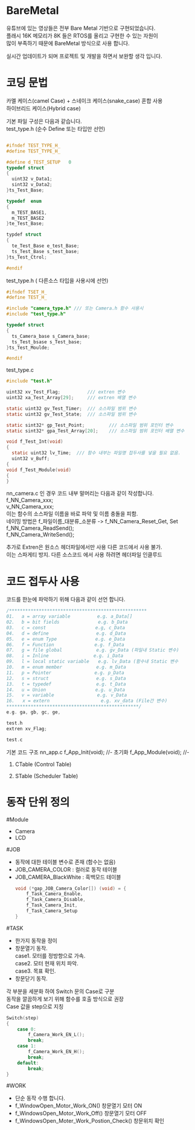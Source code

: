 # BareMetal
유튜브에 있는 영상들은 전부 Bare Metal 기반으로 구현되었습니다.  
플래시 16K 메모리가 8K 들은 RTOS를 올리고 구현한 수 있는 자원이  
많이 부족하기 때문에 BareMetal 방식으로 사용 합니다.  

실시간 업데이트가 되며 프로젝트 및 개발을 하면서 보완할 생각 입니다.  

# 코딩 문법 
카멜 케이스(camel Case) + 스네이크 케이스(snake_case) 혼합 사용  
하이브리드 케이스(Hybrid case)   

기본 파일 구성은 다음과 같습니다.  
test_type.h  (순수 Define 또는 타입만 선언)
```c

#ifndef TEST_TYPE_H_
#define TEST_TYPE_H_

#define d_TEST_SETUP   0
typedef struct
{
  uint32 v_Data1;
  sint32 v_Data2;
}ts_Test_Base;

typedef  enum
{
  m_TEST_BASE1,
  m_TEST_BASE2
}te_Test_Base;

typdef struct
{
  te_Test_Base e_test_Base;
  ts_Test_Base s_test_base;
}ts_Test_Ctrol;

#endif
```
test_type.h ( 다른소스 타입을 사용시에 선언)
```c
#ifndef TSET_H_
#define TEST_H_

#include "camera_type.h" /// 또는 Camera.h 함수 사용시 
#include "test_type.h"

typedef struct
{
  ts_Camera_base s_Camera_base;
  ts_Test_bsase s_Test_base;
}ts_Test_Moulde;

#endif
```
test_type.c
```c
#include "test.h"

uint32 xv_Test_Flag;          /// extren 변수
uint32 xa_Test_Array[29];     /// extren 배열 변수

static uint32 gv_Test_Timer;  /// 소스파일 범위 변수
static uint32 gv_Test_State;  /// 소스파일 범위 변수

static sint32* gp_Test_Point;         /// 소스파일 범위 포인터 변수
static sint32* gpa_Test_Array[20];    /// 소스파일 범위 포인터 배열 변수

void f_Test_Int(void)
{
  static uint32 lv_Time;  /// 함수 내부는 파일명 접두사를 넣을 필요 없음.
  uint32 v_Buff;
{
void f_Test_Module(void)
{
}

```

nn_camera.c 인 경우 코드 내부 말머리는 다음과 같이 작성합니다.  
f_NN_Camera_xxx;  
v_NN_Camera_xxx;  
이는 함수의 소스파일 이름을 바로 파악 및 이름 충돌을 피함.  
네이밍 방법은 f_파일이름_대분류_소분류 -> f_NN_Camera_Reset_Get, Set  
f_NN_Camera_ReadSend();  
f_NN_Camera_WriteSend();  
  
추가로 Extren은 원소스 헤더파일에서만 사용 다른 코드에서 사용 불가.  
이는 스파게티 방지.  다른 소스코드 에서 사용 하려면 헤더파일 인클루드  
  
# 코드 접두사 사용 
코드를 한눈에 파악하기 위해 다음과 같이 선언 합니다. 
```c
/***************************************************
01.　 a = array variable　　　　　　e.g. a_Data[]
02.　 b = bit fields　　　　　　　　 e.g. b_Data
03.　 c = const　　　　　　　　　　　e.g, c_Data
04.　 d = define　　　　　　　　　　 e.g. d_Data
05.　 e = enum Type　　　　　　　　 e.g. e_Data
06.　 f = Function　　　　　　　　　e.g. f_Data
07.　 g = file global　　　　　　　 e.g. gv_Data (파일내 Static 변수)
08.　 i = Inline　　　　　　　　　　e.g. i_Data
09.　 l = local static variable　　e.g. lv_Data (함수내 Static 변수
10.　 m = enum member　　　　　　 　e.g. m_Data
11.　 p = Pointer　　　　　　　　 　e.g. p_Data 
12.　 s = struct　　　　　　　　　　 e.g. s_Data 
13.　 t = typedef　　　　　　　　　　e.g. t_Data 
14.　 u = Union　　　　　　　　　　　e.g. u_Data 
15.　 v = variable　　　　　　　　　 e.g. v_Data
16.   x = extern                   e.g. xv_data (File간 변수)
*************************************************/
e.g. ga, gb, gc, ge,

test.h
extren xv_Flag;

test.c

```
기본 코드 구조
nn_app.c
f_App_Init(void);    //- 초기화
f_App_Module(void);  //- 


1. CTable (Control Table)

2. STable (Scheduler Table)

# 동작 단위 정의   
#Module    
- Camera   
- LCD  
  
#JOB  
  - 동작에 대한 테이블 변수로 존재 (함수는 없음)  
  - JOB_CAMERA_COLOR : 컬러로 동작 테이블  
  - JOB_CAMERA_BlackWhite : 흑백모드 테이블  
    ```c  
    void (*gap_JOB_Camera_Color[]) (void) = {  
        f_Task_Camera_Enable,  
        f_Task_Camera_Disable,  
        f_Task_Camera_Init,  
        f_Task_Camera_Setup  
    }
    ```    
#TASK  
  - 한가지 동작을 정이  
  - 창문열기 동작.  
    case1. 모터를 정방향으로 가속.  
    case2. 모터 현재 위치 파악.  
    case3. 목표 확인.  
  - 창문닫기 동작.
  
  각 부분을 세분화 하여 Switch 문의 Case로 구분  
  동작을 깔끔하게 보기 위해 함수를 호출 방식으로 권장  
  Case 값을 step으로 지칭  
  ```c  
  Switch(step)  
  {  
      case 0:  
          f_Camera_Work_EN_L();   
          break;   
      case 1:  
          f_Camera_Work_EN_H();  
          break;  
      default:   
          break;   
  }  
  ```
#WORK  
  - 단순 동작 수행 합니다.  
  - f_WindowOpen_Motor_Work_ON() 창문열기 모터 ON  
  - f_WindowsOpen_Motor_Work_Off() 창문열기 모터 OFF  
  - f_WindowsOpen_Moter_Work_Postion_Check() 창문위치 확인
    
  
    
